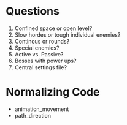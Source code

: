 # Questions
1. Confined space or open level?
2. Slow hordes or tough individual enemies?
3. Continous or rounds?
4. Special enemies?
5. Active vs. Passive?
6. Bosses with power ups?
7. Central settings file?

# Normalizing Code
- animation_movement
- path_direction
